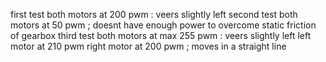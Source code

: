 first test both motors at 200 pwm : veers slightly left
second test both motors at 50 pwm ; doesnt have enough power to overcome static friction of gearbox
third test both motors at max 255 pwm : veers slightly left
left motor at 210 pwm right motor at 200 pwm ; moves in a straight line
